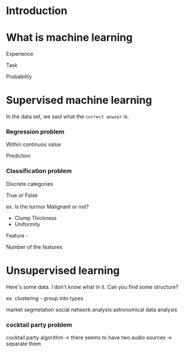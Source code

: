 Introduction
===

# What is machine learning

Experience

Task

Probability

# Supervised machine learning

In the data set, we said what the `correct anwser` is.

### Regression problem

Within continuos value

Prediction

### Classification problem

Discrete categories

True or False

ex. Is the turmor Malignant or not?

- Clump Thickness
- Uniformity

Feature - 

Number of the features   

# Unsupervised learning

Here's some data. I don't know what in it. Can you find some structure?

ex. clustering - group into types

market segmetation
social network analysis
astronomical data analysis

### cocktail party problem

cocktail party algorithm -> there seems to have two audio sources -> separate them





